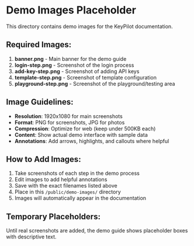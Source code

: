 # Demo Images Placeholder

This directory contains demo images for the KeyPilot documentation.

## Required Images:

1. **banner.png** - Main banner for the demo guide
2. **login-step.png** - Screenshot of the login process
3. **add-key-step.png** - Screenshot of adding API keys
4. **template-step.png** - Screenshot of template configuration
5. **playground-step.png** - Screenshot of the playground/testing area

## Image Guidelines:

- **Resolution**: 1920x1080 for main screenshots
- **Format**: PNG for screenshots, JPG for photos
- **Compression**: Optimize for web (keep under 500KB each)
- **Content**: Show actual demo interface with sample data
- **Annotations**: Add arrows, highlights, and callouts where helpful

## How to Add Images:

1. Take screenshots of each step in the demo process
2. Edit images to add helpful annotations
3. Save with the exact filenames listed above
4. Place in this `/public/demo-images/` directory
5. Images will automatically appear in the documentation

## Temporary Placeholders:

Until real screenshots are added, the demo guide shows placeholder boxes with descriptive text.
